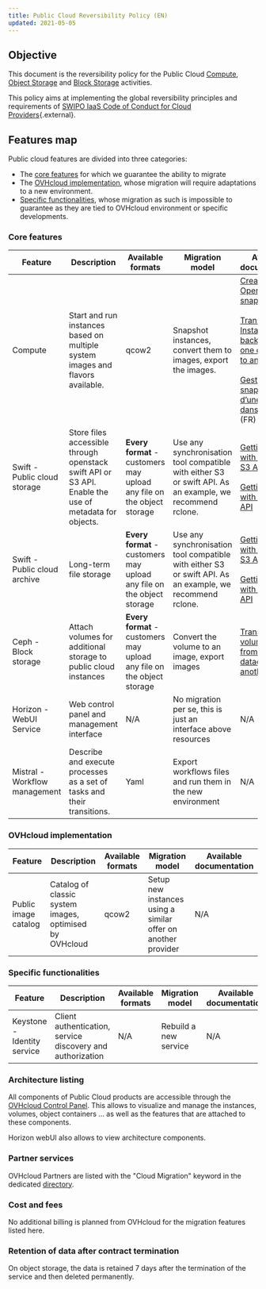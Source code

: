 ```yaml
---
title: Public Cloud Reversibility Policy (EN)
updated: 2021-05-05
---
```


## Objective

This document is the reversibility policy for the Public Cloud [Compute](https://www.ovhcloud.com/es/public-cloud/compute/), [Object Storage](https://www.ovhcloud.com/es/public-cloud/object-storage/) and [Block Storage](https://www.ovhcloud.com/es/public-cloud/block-storage/) activities.

This policy aims at implementing the global reversibility principles and requirements of [SWIPO IaaS Code of Conduct for Cloud Providers](https://swipo.eu/download-section/copyrighted-downloads/){.external}.

## Features map

Public cloud features are divided into three categories:

- The [core features](03-public-cloud-reversibility-policy_#core-features.) for which we guarantee the ability to migrate
- The [OVHcloud implementation](03-public-cloud-reversibility-policy_#ovhcloud-implementation.), whose migration will require adaptations to a new environment.
- [Specific functionalities](03-public-cloud-reversibility-policy_#specific-functionalities.), whose migration as such is impossible to guarantee as they are tied to OVHcloud environment or specific developments.

### Core features <a name="core-features"></a>

|Feature|Description|Available formats|Migration model|Available documentation|
|---|---|---|---|---|
|Compute|Start and run instances based on multiple system images and flavors available.|qcow2|Snapshot instances, convert them to images, export the images.|[Create and use OpenStack snapshots](https://www.ovh.com/blog/create-and-use-openstack-snapshots/)<br><br>[Transfer an Instance backup from one datacentre to another](transfer_instance_backup_from_one_datacentre_to_another1.)<br><br>[Gestion des snapshots d’une instance dans horizon](managing_snapshots_in_horizon1.) (FR)|
|Swift - Public cloud storage|Store files accessible through openstack swift API or S3 API. Enable the use of metadata for objects.|**Every format** - customers may upload any file on the object storage|Use any synchronisation tool compatible with either S3 or swift API. As an example, we recommend rclone.|[Getting started with the Swift S3 API](pcs_getting_started_with_the_swift_s3_api1.)<br><br>[Getting started with the Swift API](pcs_getting_started_with_the_swift_api1.)|
|Swift - Public cloud archive|Long-term file storage|**Every format** - customers may upload any file on the object storage|Use any synchronisation tool compatible with either S3 or swift API. As an example, we recommend rclone.|[Getting started with the Swift S3 API](pcs_getting_started_with_the_swift_s3_api1.)<br><br>[Getting started with the Swift API](pcs_getting_started_with_the_swift_api1.)|
|Ceph - Block storage|Attach volumes for additional storage to public cloud instances|**Every format** - customers may upload any file on the object storage|Convert the volume to an image, export images|[Transfer a volume backup from one datacentre to another](transfer_volume_backup_from_one_datacentre_to_another1.)|
|Horizon - WebUI Service|Web control panel and management interface|N/A|No migration per se, this is just an interface above resources|N/A|
|Mistral - Workflow management|Describe and execute processes as a set of tasks and their transitions.|Yaml|Export workflows files and run them in the new environment|N/A|

### OVHcloud implementation <a name="ovhcloud-implementation"></a>

|Feature|Description|Available formats|Migration model|Available documentation|
|---|---|---|---|---|
|Public image catalog|Catalog of classic system images, optimised by OVHcloud|qcow2|Setup new instances using a similar offer on another provider|N/A|

### Specific functionalities <a name="specific-functionalities"></a>

|Feature|Description|Available formats|Migration model|Available documentation|
|---|---|---|---|---|
|Keystone - Identity service|Client authentication, service discovery and authorization|N/A|Rebuild a new service|N/A|

### Architecture listing

All components of Public Cloud products are accessible through the [OVHcloud Control Panel](https://ca.ovh.com/auth/?action=gotomanager&from=https://www.ovh.com/world/&ovhSubsidiary=ws). This allows to visualize and manage the instances, volumes, object containers ... as well as the features that are attached to these components.

Horizon webUI also allows to view architecture components.

### Partner services

OVHcloud Partners are listed with the "Cloud Migration" keyword in the dedicated [directory](https://partner.ovhcloud.com/es/directory/).

### Cost and fees

No additional billing is planned from OVHcloud for the migration features listed here.

### Retention of data after contract termination

On object storage, the data is retained 7 days after the termination of the service and then deleted permanently.
